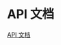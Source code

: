 # API 文档

[API 文档](http://henryzhuhr.xyz/simple-flask/)

<!-- 
# Browser 选择图像

POST 请求

```json
{
  "command": "chooseImage",
  "image_name": "/**/image.jpg"
}
```

|    key     |   value    |
| :--------: | :--------: |
|  command   | 合法无报错 |
| image_name | 图片不合法 |

# Server 选择图像

```json
{
  "command": "chooseImage",
  "statement": 10,
  "imageOrigin": "imageOrigin"
}
```

- 返回值

| code  | chooseError1 |
| :---: | :----------: |
|  10   |  合法无报错  |
|  11   |  图片不合法  |

|     code     | imageOrigin |
| :----------: | :---------: |
| 返回原始图像 |

# Browser 选择原始模型

```json
{
  "command": "originModel"
}
```

# Server 选择原始模型

```json
{
  "command": "originModel",
  "chooseError2": 20,
  "imageNumber1": 1,
  "originImageOutput1": [0.1, 0.1, 0.5, 0.2, 0, 0, 0.1, 0, 0, 0],
  "reconsImageOutput1": [0.1, 0.1, 0.5, 0.2, 0, 0, 0.1, 0, 0, 0]
}
```

- 返回值

| code  | chooseError2 |
| :---: | :----------: |
|  20   |  合法无报错  |
|  21   |  图片不合法  |

| code  |    imageNumber1    |
| :---: | :----------------: |
|   1   | 只有原始图像有输出 |
|   2   | 原始和重建图像都有 |

|              code               | originImageOutput1 |
| :-----------------------------: | :----------------: |
| 原始图像的输出,10 个小数,和为 1 |

|              code               | reconsImageOutput1 |
| :-----------------------------: | :----------------: |
| 重建图像的输出,10 个小数,和为 1 |

# Browser 选择鲁棒模型

```json
{
  "command": "robustModel"
}
```

# Server 选择鲁棒模型

```json
{
  "command": "robustModel",
  "chooseError3": 30,
  "imageNumber2": 1,
  "originImageOutput2": [0.1, 0.1, 0.5, 0.2, 0, 0, 0.1, 0, 0, 0],
  "reconsImageOutput2": [0.1, 0.1, 0.5, 0.2, 0, 0, 0.1, 0, 0, 0]
}
```

- 返回值

| code  | chooseError3 |
| :---: | :----------: |
|  30   |  合法无报错  |
|  31   |  图片不合法  |

| code  |    imageNumber2    |
| :---: | :----------------: |
|   1   | 只有原始图像有输出 |
|   2   | 原始和重建图像都有 |

|              code               | originImageOutput2 |
| :-----------------------------: | :----------------: |
| 原始图像的输出,10 个小数,和为 1 |

|              code               | reconsImageOutput2 |
| :-----------------------------: | :----------------: |
| 重建图像的输出,10 个小数,和为 1 |

# Browser 重建防御

```json
{
  "command": "reconsDefense"
}
```

# Server 重建防御

```json
{
  "command": "reconsDefense",
  "chooseError4": 40,
  "imageRecons": "imageRecons"
}
```

- 返回值

| code  | chooseError4 |
| :---: | :----------: |
|  40   |  合法无报错  |
|  41   |  图片不合法  |

|     code     | imageRecons |
| :----------: | :---------: |
| 返回重建图像 |

# Browser 对抗检测

```json
{
  "command": "adverDetection"
}
```

# Server 对抗检测

```json
{
  "command": "adverDetection",
  "chooseError5": 50,
  "imageNumber3": 1,
  "originAdver": 1,
  "originRisk": 0.8,
  "reconsAdver": 1,
  "reconsRisk": 0.8,
  "riskThreshold": 0.7
}
```

- 返回值

| code  | chooseError5 |
| :---: | :----------: |
|  50   |  合法无报错  |
|  51   |  图片不合法  |

| code  |    imageNumber3    |
| :---: | :----------------: |
|   1   | 只有原始图像有输出 |
|   2   | 原始和重建图像都有 |

|        code        | originAdver |
| :----------------: | :---------: |
|         0          |  正常样本   |
|         1          |  对抗样本   |
| 原始图像的检测输出 |

|           code            | originRisk |
| :-----------------------: | :--------: |
| 原始图像风险系数,0~1 之间 |

|        code        | reconsAdver |
| :----------------: | :---------: |
|         0          |  正常样本   |
|         1          |  对抗样本   |
| 重建图像的检测输出 |

|           code            | reconsRisk |
| :-----------------------: | :--------: |
| 重建图像风险系数,0~1 之间 |

|         code          | riskThreshold |
| :-------------------: | :-----------: |
| 风险系数阈值,0~1 之间 |

# Browser 全防御流程

```json
{
  "command": "wholePipeline"
}
```

# Server 全防御流程

```json
{
  "command": "wholePipeline",
  "chooseError6": 60,
  "imageRecons": "imageRecons",
  "chooseError5": 50,
  "imageNumber3": 1,
  "originAdver": 1,
  "originRisk": 0.8,
  "reconsAdver": 1,
  "reconsRisk": 0.8,
  "riskThreshold": 0.7,
  "originImageOutput1": [0.1, 0.1, 0.5, 0.2, 0, 0, 0.1, 0, 0, 0],
  "reconsImageOutput1": [0.1, 0.1, 0.5, 0.2, 0, 0, 0.1, 0, 0, 0],
  "originImageOutput2": [0.1, 0.1, 0.5, 0.2, 0, 0, 0.1, 0, 0, 0],
  "reconsImageOutput2": [0.1, 0.1, 0.5, 0.2, 0, 0, 0.1, 0, 0, 0]
}
```

- 返回值

| code  | chooseError6 |
| :---: | :----------: |
|  60   |  合法无报错  |
|  61   |  图片不合法  |

|     code     | imageRecons |
| :----------: | :---------: |
| 返回重建图像 |

| code  | chooseError5 |
| :---: | :----------: |
|  50   |  合法无报错  |
|  51   |  图片不合法  |

| code  |    imageNumber3    |
| :---: | :----------------: |
|   1   | 只有原始图像有输出 |
|   2   | 原始和重建图像都有 |

|        code        | originAdver |
| :----------------: | :---------: |
|         0          |  正常样本   |
|         1          |  对抗样本   |
| 原始图像的检测输出 |

|           code            | originRisk |
| :-----------------------: | :--------: |
| 原始图像风险系数,0~1 之间 |

|        code        | reconsAdver |
| :----------------: | :---------: |
|         0          |  正常样本   |
|         1          |  对抗样本   |
| 重建图像的检测输出 |

|           code            | reconsRisk |
| :-----------------------: | :--------: |
| 重建图像风险系数,0~1 之间 |

|         code          | riskThreshold |
| :-------------------: | :-----------: |
| 风险系数阈值,0~1 之间 |

|              code               | originImageOutput1 |
| :-----------------------------: | :----------------: |
| 原始图像的输出,10 个小数,和为 1 |

|              code               | reconsImageOutput1 |
| :-----------------------------: | :----------------: |
| 重建图像的输出,10 个小数,和为 1 |

|              code               | originImageOutput2 |
| :-----------------------------: | :----------------: |
| 原始图像的输出,10 个小数,和为 1 |

|              code               | reconsImageOutput2 |
| :-----------------------------: | :----------------: |
| 重建图像的输出,10 个小数,和为 1 |

# Browser 物理世界平台

```json
{
  "command": "realWorldPlatform",
  "camera": "frame"
}
```

|         code         | frame |
| :------------------: | :---: |
| 摄像头实时采集的图像 |

# Server 物理世界平台

```json
{
  "command": "realWorldPlatform",
  "chooseError7": 70,
  "imageProcess": "imageProcess",
  "realtimeOutput": [0.1, 0.1, 0.5, 0.2, 0, 0, 0.1, 0, 0, 0]
}
```

- 返回值

| code  | chooseError7 |
| :---: | :----------: |
|  70   |  合法无报错  |
|  71   |  图片不合法  |

|      code      | imageProcess |
| :------------: | :----------: |
| 返回处理后图像 |

|             code              | realtimeOutput |
| :---------------------------: | :------------: |
| 实时概率输出,10 个小数,和为 1 | -->
